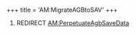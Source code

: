 +++
title = 'AM:MigrateAGBtoSAV'
+++

1.  REDIRECT
    [AM:PerpetuateAgbSaveData](AM:PerpetuateAgbSaveData "wikilink")